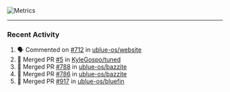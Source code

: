 ![Metrics](https://metrics.lecoq.io/KyleGospo?template=classic&base=header%2C%20activity%2C%20community%2C%20repositories%2C%20metadata&base.indepth=false&base.hireable=false&base.skip=false&config.timezone=America%2FLos_Angeles)

---
### Recent Activity
<!--START_SECTION:activity-->
1. 🗣 Commented on [#712](https://github.com/ublue-os/website/issues/712#issuecomment-1957634771) in [ublue-os/website](https://github.com/ublue-os/website)
2. 🎉 Merged PR [#5](https://github.com/KyleGospo/tuned/pull/5) in [KyleGospo/tuned](https://github.com/KyleGospo/tuned)
3. 🎉 Merged PR [#788](https://github.com/ublue-os/bazzite/pull/788) in [ublue-os/bazzite](https://github.com/ublue-os/bazzite)
4. 🎉 Merged PR [#786](https://github.com/ublue-os/bazzite/pull/786) in [ublue-os/bazzite](https://github.com/ublue-os/bazzite)
5. 🎉 Merged PR [#917](https://github.com/ublue-os/bluefin/pull/917) in [ublue-os/bluefin](https://github.com/ublue-os/bluefin)
<!--END_SECTION:activity-->
